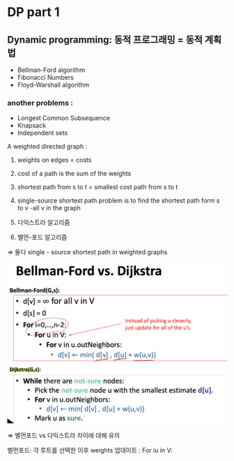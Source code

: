 # DP part 1

## Dynamic programming: 동적 프로그래밍 = 동적 계획법

- Bellman-Ford algorithm
- Fibonacci Numbers
- Floyd-Warshall algorithm

### another problems :

- Longest Common Subsequence
- Knapsack
- Independent sets

A weighted directed graph : 

1. weights on edges = costs
2. cost of a path is the sum of the weights
3. shortest path from s to t = smallest cost path from s to t
4. single-source shortest path problem is to find the shortest path form s to v -all v in the graph 

1. 다익스트라 알고리즘
2. 밸먼-포드 알고리즘 

⇒ 둘다 single - source shortest path in weighted graphs

![스크린샷 2023-05-08 오후 4.00.37.png](DP%20part%201%204aa54269a62a4df7a5aa04edb46d3d42/%25E1%2584%2589%25E1%2585%25B3%25E1%2584%258F%25E1%2585%25B3%25E1%2584%2585%25E1%2585%25B5%25E1%2586%25AB%25E1%2584%2589%25E1%2585%25A3%25E1%2586%25BA_2023-05-08_%25E1%2584%258B%25E1%2585%25A9%25E1%2584%2592%25E1%2585%25AE_4.00.37.png)

⇒ 벨먼포드 vs 다익스트라 차이에 대해 유의 

벨먼포드: 각 루트를 선택한 이후 weights 업데이트 : For iu in V: